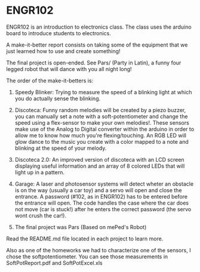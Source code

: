 # ENGR102
ENGR102 is an introduction to electronics class. The class uses the arduino board to introduce students to electronics.

A make-it-better report consists on taking some of the equipment that we just learned how to use and create something!

The final project is open-ended. See Pars/ (Party in Latin), a funny four legged robot that will dance with you all night long! 

The order of the make-it-betters is: 

1. Speedy Blinker: Trying to measure the speed of a blinking light at which you do actually sense the blinking.

2. Discoteca: Funny random melodies will be created by a piezo buzzer, you can manually set a note with a soft-potentiometer and change the speed using a flex-sensor to make your own melodies!. These sensors make use of the Analog to Digital converter within the arduino in order to allow me to know how much you're flexing/touching. An RGB LED will glow dance to the music you create with a color mapped to a note and blinking at the speed of your melody.

3. Discoteca 2.0: An improved version of discoteca with an LCD screen displaying useful information and an array of 8 colored LEDs that will light up in a pattern.

4. Garage: A laser and photosensor systems will detect wheter an obstacle is on the way (usually a car toy) and a servo will open and close the entrance. A password (#102, as in ENGR102) has to be entered before the entrance will open. The code handles the case where the car does not move (car is stuck!) after he enters the correct password (the servo wont crush the car!).

5. The final project was Pars (Based on mePed's Robot)

Read the README.md file located in each project to learn more. 



Also as one of the homeworks we had to characterize one of the sensors, I chose the softpotentiometer. You can see those measurements in SoftPotReport.pdf and SoftPotExcel.xls
